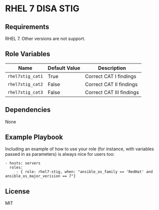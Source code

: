 RHEL 7 DISA STIG
================




Requirements
------------

RHEL 7. Other versions are not support.

Role Variables
--------------

| Name              | Default Value       | Description          |
|-------------------|---------------------|----------------------|
| `rhel7stig_cat1` | True | Correct CAT I findings |
| `rhel7stig_cat2` | False | Correct CAT II findings |
| `rhel7stig_cat3` | False | Correct CAT III findings |

Dependencies
------------

None

Example Playbook
----------------

Including an example of how to use your role (for instance, with variables passed in as parameters) is always nice for users too:

    - hosts: servers
      roles:
         - { role: rhel7-stig, when: "ansible_os_family == 'RedHat' and ansible_os_major_verision == 7"}

License
-------

MIT
